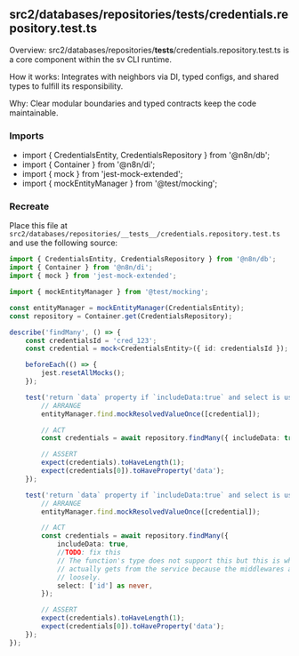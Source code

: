 ## src2/databases/repositories/__tests__/credentials.repository.test.ts

Overview: src2/databases/repositories/__tests__/credentials.repository.test.ts is a core component within the sv CLI runtime.

How it works: Integrates with neighbors via DI, typed configs, and shared types to fulfill its responsibility.

Why: Clear modular boundaries and typed contracts keep the code maintainable.

### Imports

- import { CredentialsEntity, CredentialsRepository } from '@n8n/db';
- import { Container } from '@n8n/di';
- import { mock } from 'jest-mock-extended';
- import { mockEntityManager } from '@test/mocking';

### Recreate

Place this file at `src2/databases/repositories/__tests__/credentials.repository.test.ts` and use the following source:

```ts
import { CredentialsEntity, CredentialsRepository } from '@n8n/db';
import { Container } from '@n8n/di';
import { mock } from 'jest-mock-extended';

import { mockEntityManager } from '@test/mocking';

const entityManager = mockEntityManager(CredentialsEntity);
const repository = Container.get(CredentialsRepository);

describe('findMany', () => {
	const credentialsId = 'cred_123';
	const credential = mock<CredentialsEntity>({ id: credentialsId });

	beforeEach(() => {
		jest.resetAllMocks();
	});

	test('return `data` property if `includeData:true` and select is using the record syntax', async () => {
		// ARRANGE
		entityManager.find.mockResolvedValueOnce([credential]);

		// ACT
		const credentials = await repository.findMany({ includeData: true, select: { id: true } });

		// ASSERT
		expect(credentials).toHaveLength(1);
		expect(credentials[0]).toHaveProperty('data');
	});

	test('return `data` property if `includeData:true` and select is using the record syntax', async () => {
		// ARRANGE
		entityManager.find.mockResolvedValueOnce([credential]);

		// ACT
		const credentials = await repository.findMany({
			includeData: true,
			//TODO: fix this
			// The function's type does not support this but this is what it
			// actually gets from the service because the middlewares are typed
			// loosely.
			select: ['id'] as never,
		});

		// ASSERT
		expect(credentials).toHaveLength(1);
		expect(credentials[0]).toHaveProperty('data');
	});
});

```

